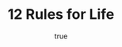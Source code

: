 ---
title: "12 Rules for Life"
bookCover: "/assets/book-covers/12-rules-for-life.jpg"
slug: "12-rules-for-life"
bookAuthor: "Jordan Peterson"
rating: 10
done: false
tags: ["self-help", "business", "non-fiction"]
detailedNotes: false
amazonLink: ""
author:
  name: Rico Trebeljahr
  picture: "/assets/blog/profile.jpeg"
---